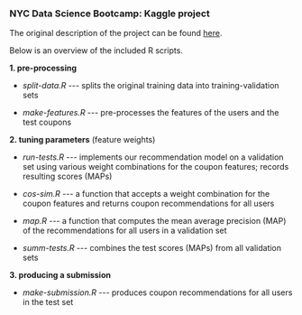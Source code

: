 ### NYC Data Science Bootcamp: Kaggle project

The original description of the project can be found
[here](https://www.kaggle.com/c/coupon-purchase-prediction).

Below is an overview of the included R scripts.

**1. pre-processing**

+ *split-data.R* --- splits the original training data into
training-validation sets

+ *make-features.R* --- pre-processes the features of the users 
and the test coupons

**2. tuning parameters** (feature weights)

+ *run-tests.R* --- implements our recommendation model on
a validation set using various weight combinations for
the coupon features; records resulting scores (MAPs)

+ *cos-sim.R* --- a function that accepts a weight combination
for the coupon features and returns coupon recommendations for
all users

+ *map.R* --- a function that computes the mean average precision
(MAP) of the recommendations for all users in a validation set

+ *summ-tests.R* --- combines the test scores (MAPs) from all
validation sets

**3. producing a submission**

+ *make-submission.R* --- produces coupon recommendations for
all users in the test set
